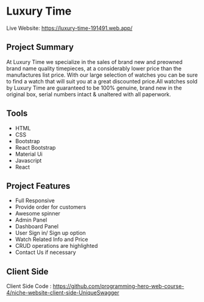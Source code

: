 # Luxury Time

Live Website: https://luxury-time-191491.web.app/

## Project Summary

At Luxury Time we specialize in the sales of brand new and preowned brand name quality timepieces, at a considerably lower price than the manufactures list price. With our large selection of watches you can be sure to find a watch that will suit you at a great discounted price.All watches sold by Luxury Time are guaranteed to be 100% genuine, brand new in the original box, serial numbers intact & unaltered with all paperwork.

## Tools

- HTML
- CSS
- Bootstrap
- React Bootstrap
- Material Ui
- Javascript
- React

## Project Features

- Full Responsive
- Provide order for customers
- Awesome spinner
- Admin Panel
- Dashboard Panel
- User Sign in/ Sign up option
- Watch Related Info and Price
- CRUD operations are highlighted
- Contact Us if necessary

## Client Side

Client Side Code : https://github.com/programming-hero-web-course-4/niche-website-client-side-UniqueSwagger
